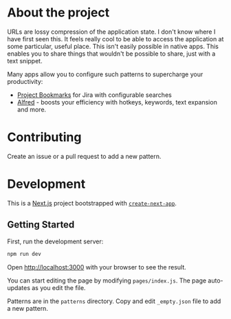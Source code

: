 # About the project

URLs are lossy compression of the application state. I don't know where I have first seen this. It feels really cool to be able to access the application at some particular, useful place. This isn't easily possible in native apps. This enables you to share things that wouldn't be possible to share, just with a text snippet.

Many apps allow you to configure such patterns to supercharge your productivity:

- [Project Bookmarks](https://marketplace.atlassian.com/apps/1228725/interesting-links?tab=overview&hosting=cloud) for Jira with configurable searches
- [Alfred](https://twitter.com/alfredapp) - boosts your efficiency with hotkeys, keywords, text expansion and more.

# Contributing

Create an issue or a pull request to add a new pattern.

# Development

This is a [Next.js](https://nextjs.org/) project bootstrapped with [`create-next-app`](https://github.com/vercel/next.js/tree/canary/packages/create-next-app).

## Getting Started

First, run the development server:

```bash
npm run dev
```

Open [http://localhost:3000](http://localhost:3000) with your browser to see the result.

You can start editing the page by modifying `pages/index.js`. The page auto-updates as you edit the file.

Patterns are in the `patterns` directory. Copy and edit `_empty.json` file to add a new pattern.
